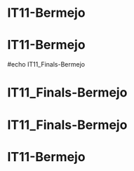 # IT11-Bermejo
# IT11-Bermejo
#echo IT11_Finals-Bermejo
# IT11_Finals-Bermejo
# IT11_Finals-Bermejo
# IT11-Bermejo
